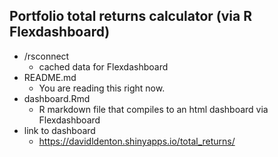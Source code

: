 ## Portfolio total returns calculator (via R Flexdashboard)

* /rsconnect
	* cached data for Flexdashboard
* README.md
	* You are reading this right now.
* dashboard.Rmd
	* R markdown file that compiles to an html dashboard via Flexdashboard
* link to dashboard
	* https://davidldenton.shinyapps.io/total_returns/